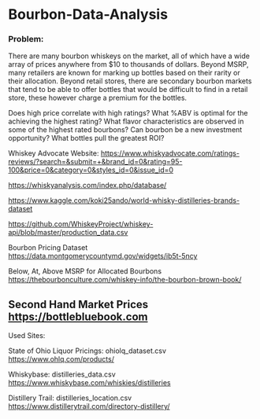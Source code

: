 # Bourbon-Data-Analysis

### Problem: 
There are many bourbon whiskeys on the market, all of which have a wide array of prices anywhere from $10 to thousands of dollars. Beyond MSRP, many retailers are known for marking up bottles based on their rarity or their allocation. Beyond retail stores, there are secondary bourbon markets that tend to be able to offer bottles that would be difficult to find in a retail store, these however charge a premium for the bottles. 

Does high price correlate with high ratings?
What %ABV is optimal for the achieving the highest rating?
What flavor characteristics are observed in some of the highest rated bourbons?
Can bourbon be a new investment opportunity? What bottles pull the greatest ROI?
 
Whiskey Advocate Website:
https://www.whiskyadvocate.com/ratings-reviews/?search=&submit=+&brand_id=0&rating=95-100&price=0&category=0&styles_id=0&issue_id=0



https://whiskyanalysis.com/index.php/database/

https://www.kaggle.com/koki25ando/world-whisky-distilleries-brands-dataset

https://github.com/WhiskeyProject/whiskey-api/blob/master/production_data.csv


Bourbon Pricing Dataset
https://data.montgomerycountymd.gov/widgets/ib5t-5ncy

Below, At, Above MSRP for Allocated Bourbons
https://thebourbonculture.com/whiskey-info/the-bourbon-brown-book/

Second Hand Market Prices
https://bottlebluebook.com
----------------------------------------
Used Sites: 

State of Ohio Liquor Pricings: ohiolq_dataset.csv
https://www.ohlq.com/products/

Whiskybase: distilleries_data.csv
https://www.whiskybase.com/whiskies/distilleries

Distillery Trail: distilleries_location.csv
https://www.distillerytrail.com/directory-distillery/

